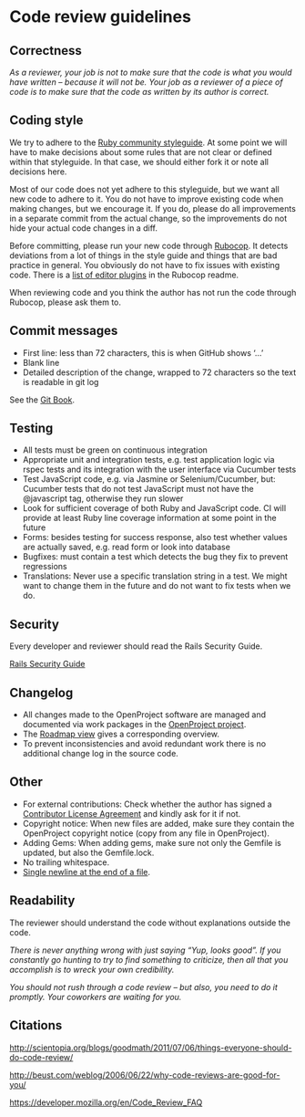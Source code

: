 # Code review guidelines

## Correctness

*As a reviewer, your job is not to make sure that the code is what you would have written – because it will not be. Your job as a reviewer of a piece of code is to make sure that the code as written by its author is correct.*

## Coding style

We try to adhere to the [Ruby community styleguide](https://github.com/bbatsov/ruby-style-guide). At some point we will have to make decisions about some rules that are not clear or defined within that styleguide. In that case, we should either fork it or note all decisions here.

Most of our code does not yet adhere to this styleguide, but we want all new code to adhere to it. You do not have to improve existing code when making changes, but we encourage it. If you do, please do all improvements in a separate commit from the actual change, so the improvements do not hide your actual code changes in a diff.

Before committing, please run your new code through [Rubocop](https://github.com/bbatsov/rubocop). It detects deviations from a lot of things in the style guide and things that are bad practice in general. You obviously do not have to fix issues with existing code. There is a [list of editor plugins](https://github.com/bbatsov/rubocop#editor-integration) in the Rubocop readme.

When reviewing code and you think the author has not run the code through Rubocop, please ask them to.

## Commit messages

- First line: less than 72 characters, this is when GitHub shows ‘…’
- Blank line
- Detailed description of the change, wrapped to 72 characters so the text is readable in git log

See the [Git Book](http://git-scm.com/book/en/Distributed-Git-Contributing-to-a-Project#Commit-Guidelines).

## Testing

- All tests must be green on continuous integration
- Appropriate unit and integration tests, e.g. test application logic via rspec tests and its integration with the user interface via Cucumber tests
- Test JavaScript code, e.g. via Jasmine or Selenium/Cucumber, but: Cucumber tests that do not test JavaScript must not have the @javascript tag, otherwise they run slower
- Look for sufficient coverage of both Ruby and JavaScript code. CI will provide at least Ruby line coverage information at some point in the future
- Forms: besides testing for success response, also test whether values are actually saved, e.g. read form or look into database
- Bugfixes: must contain a test which detects the bug they fix to prevent regressions
- Translations: Never use a specific translation string in a test. We might want to change them in the future and do not want to fix tests when we do.

## Security

Every developer and reviewer should read the Rails Security Guide.

[Rails Security Guide](http://guides.rubyonrails.org/security.html)

## Changelog

- All changes made to the OpenProject software are managed and documented via work packages in the [OpenProject project](https://community.openproject.org/projects/openproject/).
- The [Roadmap view](https://community.openproject.com/projects/openproject/roadmap) gives a corresponding overview.
- To prevent inconsistencies and avoid redundant work there is no additional change log in the source code.

## Other

- For external contributions: Check whether the author has signed a [Contributor License Agreement](../development/#openproject-contributor-license-agreement-cla) and kindly ask for it if not.
- Copyright notice: When new files are added, make sure they contain the OpenProject copyright notice (copy from any file in OpenProject).
- Adding Gems: When adding gems, make sure not only the Gemfile is updated, but also the Gemfile.lock.
- No trailing whitespace.
- [Single newline at the end of a file](http://stackoverflow.com/questions/729692/why-should-files-end-with-a-newline).

## Readability

The reviewer should understand the code without explanations outside the code.

*There is never anything wrong with just saying “Yup, looks good”. If you constantly go hunting to try to find something to criticize, then all that you accomplish is to wreck your own credibility.*

*You should not rush through a code review – but also, you need to do it promptly. Your coworkers are waiting for you.*

## Citations

http://scientopia.org/blogs/goodmath/2011/07/06/things-everyone-should-do-code-review/

http://beust.com/weblog/2006/06/22/why-code-reviews-are-good-for-you/

https://developer.mozilla.org/en/Code_Review_FAQ
